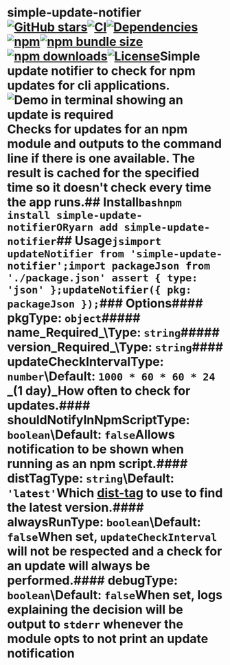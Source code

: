 # simple-update-notifier [![GitHub stars](https://img.shields.io/github/stars/alexbrazier/simple-update-notifier?label=Star%20Project&style=social)](https://github.com/alexbrazier/simple-update-notifier/stargazers)[![CI](https://github.com/alexbrazier/simple-update-notifier/workflows/Build%20and%20Deploy/badge.svg)](https://github.com/alexbrazier/simple-update-notifier/actions)[![Dependencies](https://img.shields.io/librariesio/release/npm/simple-update-notifier)](https://www.npmjs.com/package/simple-update-notifier?activeTab=dependencies)[![npm](https://img.shields.io/npm/v/simple-update-notifier)](https://www.npmjs.com/package/simple-update-notifier)[![npm bundle size](https://img.shields.io/bundlephobia/min/simple-update-notifier)](https://bundlephobia.com/result?p=simple-update-notifier)[![npm downloads](https://img.shields.io/npm/dw/simple-update-notifier)](https://www.npmjs.com/package/simple-update-notifier)[![License](https://img.shields.io/npm/l/simple-update-notifier)](./LICENSE)Simple update notifier to check for npm updates for cli applications.<img src="./.github/demo.png" alt="Demo in terminal showing an update is required">Checks for updates for an npm module and outputs to the command line if there is one available. The result is cached for the specified time so it doesn't check every time the app runs.## Install```bashnpm install simple-update-notifierORyarn add simple-update-notifier```## Usage```jsimport updateNotifier from 'simple-update-notifier';import packageJson from './package.json' assert { type: 'json' };updateNotifier({ pkg: packageJson });```### Options#### pkgType: `object`##### name_Required_\Type: `string`##### version_Required_\Type: `string`#### updateCheckIntervalType: `number`\Default: `1000 * 60 * 60 * 24` _(1 day)_How often to check for updates.#### shouldNotifyInNpmScriptType: `boolean`\Default: `false`Allows notification to be shown when running as an npm script.#### distTagType: `string`\Default: `'latest'`Which [dist-tag](https://docs.npmjs.com/adding-dist-tags-to-packages) to use to find the latest version.#### alwaysRunType: `boolean`\Default: `false`When set, `updateCheckInterval` will not be respected and a check for an update will always be performed.#### debugType: `boolean`\Default: `false`When set, logs explaining the decision will be output to `stderr` whenever the module opts to not print an update notification
